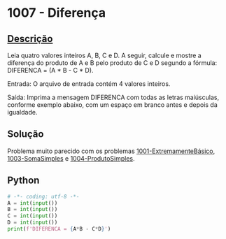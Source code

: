 # 1007 - Diferença

## [Descrição](https://www.beecrowd.com.br/judge/pt/problems/view/1007)

Leia quatro valores inteiros A, B, C e D. A seguir, calcule e mostre a diferença do produto de A e B pelo produto de C e D segundo a fórmula: DIFERENCA = (A * B - C * D).

Entrada:
O arquivo de entrada contém 4 valores inteiros.

Saída:
Imprima a mensagem DIFERENCA com todas as letras maiúsculas, conforme exemplo abaixo, com um espaço em branco antes e depois da igualdade.

## Solução

Problema muito parecido com os problemas [1001-ExtremamenteBásico](../1001-ExtremamenteBásico), [1003-SomaSimples](../1003-SomaSimples) e [1004-ProdutoSimples](../1004-ProdutoSimples).

## Python

```Python
# -*- coding: utf-8 -*-
A = int(input())
B = int(input())
C = int(input())
D = int(input())
print(f'DIFERENCA = {A*B - C*D}')
```
